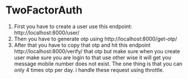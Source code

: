 # TwoFactorAuth

1. First you have to create a user use this endpoint: http://localhost:8000/user/
2. Then you have to generate otp using http://localhost:8000/get-otp/
3. After that you have to copy that otp and hit this endpoint http://localhost:8000/verify/ that otp 
but make sure when you create user make sure you are login to that use other wise it will get you message mobile number does not exist.
The one thing is that you can only 4 times otp per day. i handle these request using throttle. 
